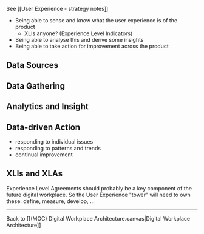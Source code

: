 See [[User Experience - strategy notes]]

- Being able to sense and know what the user experience is of the product
	- XLIs anyone? (Experience Level Indicators)
- Being able to analyse this and derive some insights
- Being able to take action for improvement across the product

## Data Sources


## Data Gathering


## Analytics and Insight


## Data-driven Action

- responding to individual issues
- responding to patterns and trends
- continual improvement

## XLIs and XLAs

Experience Level Agreements should probably be a key component of the future digital workplace. So the User Experience "tower" will need to own these: define, measure, develop, ...




---
Back to [[(MOC) Digital Workplace Architecture.canvas|Digital Workplace Architecture]]
